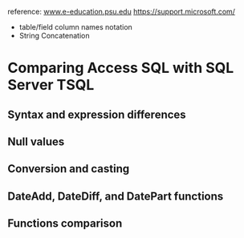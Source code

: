 reference: 
www.e-education.psu.edu
https://support.microsoft.com/

* table/field column names notation
* String Concatenation

# Comparing Access SQL with SQL Server TSQL
## Syntax and expression differences
## Null values
## Conversion and casting
## DateAdd, DateDiff, and DatePart functions
## Functions comparison
